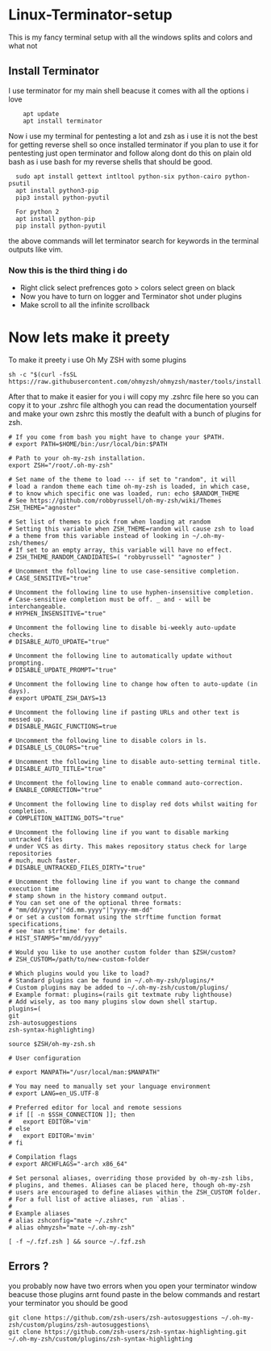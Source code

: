 # Linux-Terminator-setup

This is my fancy terminal setup with all the windows splits and colors and what not 

## Install Terminator

I use terminator for my main shell beacuse it comes with all the options i love 

```
    apt update
    apt install terminator
```
Now i use my terminal for pentesting a lot and zsh as i use it is not the best for getting reverse shell so once installed terminator if you plan to use it for pentesting just open terminator and follow along dont do this on plain old bash as i use bash for my reverse shells that should be good.

``` 
  sudo apt install gettext intltool python-six python-cairo python-psutil
  apt install python3-pip
  pip3 install python-pyutil
  
  For python 2 
  apt install python-pip
  pip install python-pyutil
```

the above commands will let terminator search for keywords in the terminal outputs like vim.

### Now this is the third thing i do
  - Right click select prefrences goto > colors select green on black 
  - Now you have to turn on logger and Terminator shot under plugins
  - Make scroll to all the infinite scrollback

# Now lets make it preety
To make it preety i use Oh My ZSH with some plugins 
``` 
sh -c "$(curl -fsSL https://raw.githubusercontent.com/ohmyzsh/ohmyzsh/master/tools/install.sh)"
```

After that to make it easier for you i will copy my .zshrc file here so you can copy it 
to your .zshrc file althogh you can read the documentation yourself and make your own zshrc this mostly the deafult with a bunch of plugins for zsh.
```
# If you come from bash you might have to change your $PATH.
# export PATH=$HOME/bin:/usr/local/bin:$PATH

# Path to your oh-my-zsh installation.
export ZSH="/root/.oh-my-zsh"

# Set name of the theme to load --- if set to "random", it will
# load a random theme each time oh-my-zsh is loaded, in which case,
# to know which specific one was loaded, run: echo $RANDOM_THEME
# See https://github.com/robbyrussell/oh-my-zsh/wiki/Themes
ZSH_THEME="agnoster"

# Set list of themes to pick from when loading at random
# Setting this variable when ZSH_THEME=random will cause zsh to load
# a theme from this variable instead of looking in ~/.oh-my-zsh/themes/
# If set to an empty array, this variable will have no effect.
# ZSH_THEME_RANDOM_CANDIDATES=( "robbyrussell" "agnoster" )

# Uncomment the following line to use case-sensitive completion.
# CASE_SENSITIVE="true"

# Uncomment the following line to use hyphen-insensitive completion.
# Case-sensitive completion must be off. _ and - will be interchangeable.
# HYPHEN_INSENSITIVE="true"

# Uncomment the following line to disable bi-weekly auto-update checks.
# DISABLE_AUTO_UPDATE="true"

# Uncomment the following line to automatically update without prompting.
# DISABLE_UPDATE_PROMPT="true"

# Uncomment the following line to change how often to auto-update (in days).
# export UPDATE_ZSH_DAYS=13

# Uncomment the following line if pasting URLs and other text is messed up.
# DISABLE_MAGIC_FUNCTIONS=true

# Uncomment the following line to disable colors in ls.
# DISABLE_LS_COLORS="true"

# Uncomment the following line to disable auto-setting terminal title.
# DISABLE_AUTO_TITLE="true"

# Uncomment the following line to enable command auto-correction.
# ENABLE_CORRECTION="true"

# Uncomment the following line to display red dots whilst waiting for completion.
# COMPLETION_WAITING_DOTS="true"

# Uncomment the following line if you want to disable marking untracked files
# under VCS as dirty. This makes repository status check for large repositories
# much, much faster.
# DISABLE_UNTRACKED_FILES_DIRTY="true"

# Uncomment the following line if you want to change the command execution time
# stamp shown in the history command output.
# You can set one of the optional three formats:
# "mm/dd/yyyy"|"dd.mm.yyyy"|"yyyy-mm-dd"
# or set a custom format using the strftime function format specifications,
# see 'man strftime' for details.
# HIST_STAMPS="mm/dd/yyyy"

# Would you like to use another custom folder than $ZSH/custom?
# ZSH_CUSTOM=/path/to/new-custom-folder

# Which plugins would you like to load?
# Standard plugins can be found in ~/.oh-my-zsh/plugins/*
# Custom plugins may be added to ~/.oh-my-zsh/custom/plugins/
# Example format: plugins=(rails git textmate ruby lighthouse)
# Add wisely, as too many plugins slow down shell startup.
plugins=(
git
zsh-autosuggestions
zsh-syntax-highlighting)

source $ZSH/oh-my-zsh.sh

# User configuration

# export MANPATH="/usr/local/man:$MANPATH"

# You may need to manually set your language environment
# export LANG=en_US.UTF-8

# Preferred editor for local and remote sessions
# if [[ -n $SSH_CONNECTION ]]; then
#   export EDITOR='vim'
# else
#   export EDITOR='mvim'
# fi

# Compilation flags
# export ARCHFLAGS="-arch x86_64"

# Set personal aliases, overriding those provided by oh-my-zsh libs,
# plugins, and themes. Aliases can be placed here, though oh-my-zsh
# users are encouraged to define aliases within the ZSH_CUSTOM folder.
# For a full list of active aliases, run `alias`.
#
# Example aliases
# alias zshconfig="mate ~/.zshrc"
# alias ohmyzsh="mate ~/.oh-my-zsh"

[ -f ~/.fzf.zsh ] && source ~/.fzf.zsh
```

## Errors ? 
you probably now have two errors when you open your terminator window beacuse those plugins arnt found paste in the below commands and restart your terminator you should be good

```
git clone https://github.com/zsh-users/zsh-autosuggestions ~/.oh-my-zsh/custom/plugins/zsh-autosuggestions\
git clone https://github.com/zsh-users/zsh-syntax-highlighting.git ~/.oh-my-zsh/custom/plugins/zsh-syntax-highlighting

```
